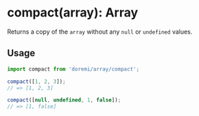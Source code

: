 # compact(array): Array

Returns a copy of the `array` without any `null` or `undefined` values.

## Usage

```js
import compact from 'doremi/array/compact';

compact([1, 2, 3]);
// => [1, 2, 3]

compact([null, undefined, 1, false]);
// => [1, false]
```
